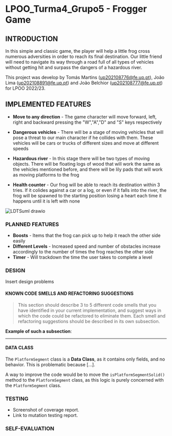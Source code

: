 # LPOO_Turma4_Grupo5 - Frogger Game 

## INTRODUCTION

In this simple and classic game, the player will help a little frog cross numerous adversities in order to reach its final destination. Our little friend will need to navigate its way through a road full of all types of vehicles without getting hit and surpass the dangers of a hazardous river.

This project was develop by Tomás Martins (up202108776@fe.up.pt), João Lima (up202108891@fe.up.pt) and João Belchior (up202108777@fe.up.pt) for LPOO 2022/23.

## IMPLEMENTED FEATURES

- **Move to any direction** - The game character will move forward, left, right and backward pressing the "W","A","D" and "S" keys respectively

- **Dangerous vehicles** - There will be a stage of moving vehicles that will pose a threat to our main character if he collides with them. These vehicles will be cars or trucks of different sizes and move at different speeds

- **Hazardous river** - In this stage there will be two types of moving objects. There will be floating logs of wood that will work the same as the vehicles mentioned before, and there will be lily pads that will work as moving platforms to the frog

- **Health counter** - Our frog will be able to reach its destination within 3 tries. If it colides against a car or a log, or even if it falls into the river, the frog will be spawned to the starting position losing a heart each time it happens until it is left with none

![LDTSuml drawio](https://user-images.githubusercontent.com/93995368/204024667-7b850704-7150-4fb2-823d-2e52d1ad793f.png)


### PLANNED FEATURES

- **Boosts** - Items that the frog can pick up to help it reach the other side easily
- **Different Levels** - Increased speed and number of obstacles increase accordingly to the number of times the frog reaches the other side
- **Timer** - Will trackdown the time the user takes to complete a level

### DESIGN
Insert design problems

#### KNOWN CODE SMELLS AND REFACTORING SUGGESTIONS

> This section should describe 3 to 5 different code smells that you have identified in your current implementation, and suggest ways in which the code could be refactored to eliminate them. Each smell and refactoring suggestions should be described in its own subsection.

**Example of such a subsection**:

------

#### DATA CLASS

The `PlatformSegment` class is a **Data Class**, as it contains only fields, and no behavior. This is problematic because […].

A way to improve the code would be to move the `isPlatformSegmentSolid()` method to the `PlatformSegment` class, as this logic is purely concerned with the `PlatformSegment` class.

### TESTING

- Screenshot of coverage report.
- Link to mutation testing report.

### SELF-EVALUATION


